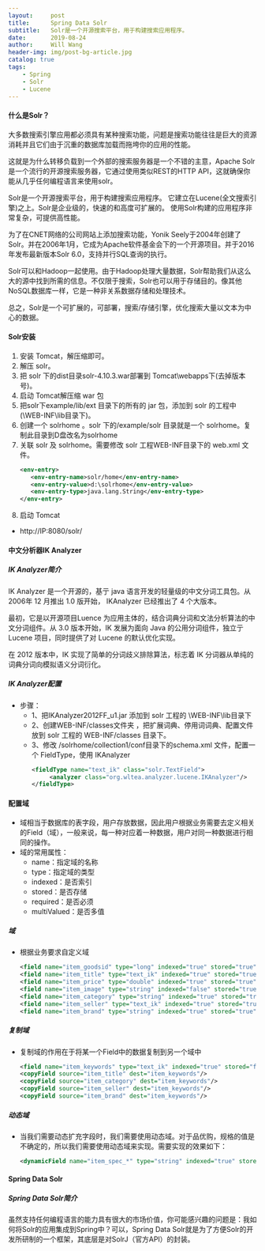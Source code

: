 ```yaml
---
layout:     post
title:      Spring Data Solr
subtitle:   Solr是一个开源搜索平台，用于构建搜索应用程序。
date:       2019-08-24
author:     Will Wang
header-img: img/post-bg-article.jpg
catalog: true
tags:
    - Spring
    - Solr
    - Lucene
---
```


#### 什么是Solr？
大多数搜索引擎应用都必须具有某种搜索功能，问题是搜索功能往往是巨大的资源消耗并且它们由于沉重的数据库加载而拖垮你的应用的性能。

这就是为什么转移负载到一个外部的搜索服务器是一个不错的主意，Apache Solr是一个流行的开源搜索服务器，它通过使用类似REST的HTTP API，这就确保你能从几乎任何编程语言来使用solr。

Solr是一个开源搜索平台，用于构建搜索应用程序。 它建立在Lucene(全文搜索引擎)之上。Solr是企业级的，快速的和高度可扩展的。 使用Solr构建的应用程序非常复杂，可提供高性能。

为了在CNET网络的公司网站上添加搜索功能，Yonik Seely于2004年创建了Solr。并在2006年1月，它成为Apache软件基金会下的一个开源项目。并于2016年发布最新版本Solr 6.0，支持并行SQL查询的执行。

Solr可以和Hadoop一起使用。由于Hadoop处理大量数据，Solr帮助我们从这么大的源中找到所需的信息。不仅限于搜索，Solr也可以用于存储目的。像其他NoSQL数据库一样，它是一种非关系数据存储和处理技术。

总之，Solr是一个可扩展的，可部署，搜索/存储引擎，优化搜索大量以文本为中心的数据。

#### Solr安装
1. 安装 Tomcat，解压缩即可。
2. 解压 solr。
3. 把 solr 下的dist目录solr-4.10.3.war部署到 Tomcat\webapps下(去掉版本号)。
4. 启动 Tomcat解压缩 war 包
5. 把solr下example/lib/ext 目录下的所有的 jar 包，添加到 solr 的工程中(\WEB-INF\lib目录下)。
6. 创建一个 solrhome 。solr 下的/example/solr 目录就是一个 solrhome。复制此目录到D盘改名为solrhome  
7. 关联 solr 及 solrhome。需要修改 solr 工程WEB-INF目录下的 web.xml 文件。
    ```xml
    <env-entry>
       <env-entry-name>solr/home</env-entry-name>
       <env-entry-value>d:\solrhome</env-entry-value>
       <env-entry-type>java.lang.String</env-entry-type>
    </env-entry>
    ```
8. 启动 Tomcat
- http://IP:8080/solr/

#### 中文分析器IK Analyzer
##### IK Analyzer简介
IK Analyzer 是一个开源的，基亍 java 语言开发的轻量级的中文分词工具包。从 2006年 12 月推出 1.0 版开始， IKAnalyzer 已经推出了 4 个大版本。

最初，它是以开源项目Luence 为应用主体的，结合词典分词和文法分析算法的中文分词组件。从 3.0 版本开始，IK 发展为面向 Java 的公用分词组件，独立亍 Lucene 项目，同时提供了对 Lucene 的默认优化实现。

在 2012 版本中，IK 实现了简单的分词歧义排除算法，标志着 IK 分词器从单纯的词典分词向模拟语义分词衍化。

##### IK Analyzer配置
- 步骤：
    - 1、把IKAnalyzer2012FF_u1.jar 添加到 solr 工程的 \WEB-INF\lib目录下
    - 2、创建WEB-INF/classes文件夹  ，把扩展词典、停用词词典、配置文件放到 solr 工程的 WEB-INF/classes 目录下。
    - 3、修改 /solrhome/collection1/conf目录下的schema.xml 文件，配置一个 FieldType，使用 IKAnalyzer
        ```xml
        <fieldType name="text_ik" class="solr.TextField">
             <analyzer class="org.wltea.analyzer.lucene.IKAnalyzer"/>
        </fieldType>
        ```
#### 配置域
- 域相当于数据库的表字段，用户存放数据，因此用户根据业务需要去定义相关的Field（域），一般来说，每一种对应着一种数据，用户对同一种数据进行相同的操作。
- 域的常用属性：
    - name：指定域的名称
    - type：指定域的类型
    - indexed：是否索引
    - stored：是否存储
    - required：是否必须
    - multiValued：是否多值

##### 域
- 根据业务要求自定义域
    ```xml
    <field name="item_goodsid" type="long" indexed="true" stored="true"/>
	<field name="item_title" type="text_ik" indexed="true" stored="true"/>
	<field name="item_price" type="double" indexed="true" stored="true"/>
	<field name="item_image" type="string" indexed="false" stored="true" />
	<field name="item_category" type="string" indexed="true" stored="true" />
	<field name="item_seller" type="text_ik" indexed="true" stored="true" />
	<field name="item_brand" type="string" indexed="true" stored="true" />
	```

##### 复制域
- 复制域的作用在于将某一个Field中的数据复制到另一个域中
    ```xml
    <field name="item_keywords" type="text_ik" indexed="true" stored="false" multiValued="true"/>
    <copyField source="item_title" dest="item_keywords"/>
    <copyField source="item_category" dest="item_keywords"/>
    <copyField source="item_seller" dest="item_keywords"/>
    <copyField source="item_brand" dest="item_keywords"/>
    ```

##### 动态域
- 当我们需要动态扩充字段时，我们需要使用动态域。对于品优购，规格的值是不确定的，所以我们需要使用动态域来实现。需要实现的效果如下：
    ```xml
    <dynamicField name="item_spec_*" type="string" indexed="true" stored="true" />	
    ```
    
#### Spring Data Solr
##### Spring Data Solr简介
虽然支持任何编程语言的能力具有很大的市场价值，你可能感兴趣的问题是：我如何将Solr的应用集成到Spring中？可以，Spring Data Solr就是为了方便Solr的开发所研制的一个框架，其底层是对SolrJ（官方API）的封装。
